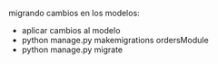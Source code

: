
migrando cambios en los modelos:

- aplicar cambios al modelo
- python manage.py makemigrations ordersModule
- python manage.py migrate